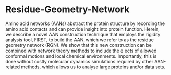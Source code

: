 # Residue-Geometry-Network
Amino acid networks (AANs) abstract the protein structure by recording the amino acid contacts and can provide insight into protein function. Herein, we describe a novel AAN construction technique that employs the rigidity analysis tool, FIRST, to build the AAN, which we refer to as the residue geometry network (RGN). We show that this new construction can be combined with network theory methods to include the e ects of allowed conformal motions and local chemical environments. Importantly, this is done without costly molecular dynamics simulations required by other AAN-related methods, which allows us to analyse large proteins and/or data sets. 
